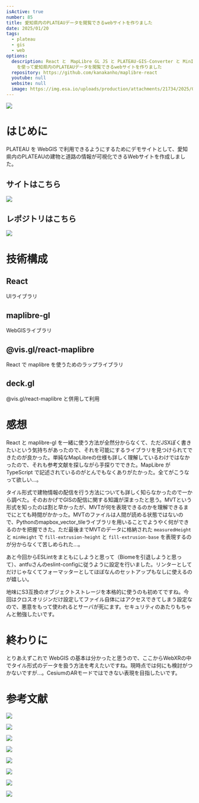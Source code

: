 ```yaml
---
isActive: true
number: 85
title: 愛知県内のPLATEAUデータを閲覧できるwebサイトを作りました
date: 2025/01/20
tags:
  - plateau
  - gis
  - web
options:
  description: React と　MapLibre GL JS と PLATEAU-GIS-Converter と MinIO
    を使って愛知県内のPLATEAUデータを閲覧できるwebサイトを作りました
  repository: https://github.com/kanakanho/maplibre-react
  youtube: null
  website: null
  image: https://img.esa.io/uploads/production/attachments/21734/2025/02/16/148413/d988d8a1-c579-41ff-b8df-5114475f3cd3.png
---
```



<a href="https://maplibre-react.vercel.app/">

![](https://img.esa.io/uploads/production/attachments/21734/2025/02/16/148413/d988d8a1-c579-41ff-b8df-5114475f3cd3.png)

</a>

# はじめに

PLATEAU を WebGIS で利用できるようにするためにデモサイトとして、愛知県内のPLATEAUの建物と道路の情報が可視化できるWebサイトを作成しました。

## サイトはこちら
[![](https://esa-ogp-preview.kanakanho.workers.dev/ogp/svg?url=https://maplibre-react.vercel.app/&width=1200)](https://maplibre-react.vercel.app/)

## レポジトリはこちら

[![](https://esa-ogp-preview.kanakanho.workers.dev/ogp/svg?url=https://github.com/kanakanho/maplibre-react&width=1200)](https://github.com/kanakanho/maplibre-react)

# 技術構成

## React

UIライブラリ

## maplibre-gl

WebGISライブラリ

## @vis.gl/react-maplibre

React で maplibre を使うためのラップライブラリ

## deck.gl

@vis.gl/react-maplibre と併用して利用

# 感想

React と maplibre-gl を一緒に使う方法が全然分からなくて、ただJSXぽく書きたいという気持ちがあったので、それを可能にするライブラリを見つけられてできたのが良かった。単純なMapLibreの仕様も詳しく理解しているわけではなかったので、それも参考文献を探しながら手探りでできた。MapLibre が TypeScript で記述されているのがとんでもなくありがたかった。全てがこうなって欲しい...。

タイル形式で建物情報の配信を行う方法についても詳しく知らなかったので一から調べた。そのおかげでGISの配信に関する知識が深まったと思う。MVTという形式を知ったのは割と早かったが、MVTが何を表現できるのかを理解できるまでにとても時間がかかった。MVTのファイルは人間が読める状態ではないので、Pythonのmapbox_vector_tileライブラリを用いることでようやく何ができるのかを把握できた。ただ最後までMVTのデータに格納された `measuredHeight` と `minHeight` で `fill-extrusion-height` と `fill-extrusion-base` を表現するのが分からなくて苦しめられた...。

あと今回からESLintをまともにしようと思って（Biomeを引退しようと思って）、antfuさんのeslint-configに従うように設定を行いました。リンターとしてだけじゃなくてフォーマッターとしてほぼなんのセットアップもなしに使えるのが嬉しい。

地味にS3互換のオブジェクトストレージを本格的に使うのも初めてですね。今回はクロスオリジンだけ設定してファイル自体にはアクセスできてしまう設定なので、悪意をもって使われるとサーバが死にます。セキュリティのあたりもちゃんと勉強したいです。

# 終わりに

とりあえずこれで WebGIS の基本は分かったと思うので、ここからWebXRの中でタイル形式のデータを扱う方法を考えたいですね。現時点では何にも検討がつかないですが...。CesiumのARモードではできない表現を目指したいです。

# 参考文献

[![](https://esa-ogp-preview.kanakanho.workers.dev/ogp/svg?width=1200&url=https://maplibre.org/maplibre-gl-js/docs/)](https://maplibre.org/maplibre-gl-js/docs/)

[![](https://esa-ogp-preview.kanakanho.workers.dev/ogp/svg?width=1200&url=https://deck.gl/&img=false)](https://deck.gl/)

[![](https://esa-ogp-preview.kanakanho.workers.dev/ogp/svg?width=1200&url=https://visgl.github.io/react-map-gl/&img=false)](https://visgl.github.io/react-map-gl/)

[![](https://esa-ogp-preview.kanakanho.workers.dev/ogp/svg?url=https://github.com/Project-PLATEAU/PLATEAU-GIS-Converter/&width=1200)](https://github.com/Project-PLATEAU/PLATEAU-GIS-Converter)

[![](https://esa-ogp-preview.kanakanho.workers.dev/ogp/svg?width=1200&url=https://qiita.com/asahina820/items/775f77fb646dc1ef6b51)](https://qiita.com/asahina820/items/775f77fb646dc1ef6b51)

[![](https://esa-ogp-preview.kanakanho.workers.dev/ogp/svg?width=1200&url=https://qiita.com/asahina820/items/6ead76abf4fc7f187dfc)](https://qiita.com/asahina820/items/6ead76abf4fc7f187dfc)

[![](https://esa-ogp-preview.kanakanho.workers.dev/ogp/svg?width=1200&url=https://zenn.dev/asahina820/books/c29592e397a35b)](https://zenn.dev/asahina820/books/c29592e397a35b)

[![](https://esa-ogp-preview.kanakanho.workers.dev/ogp/svg?width=1200&url=https://zenn.dev/asahina820/books/c29592e397a35b)](https://zenn.dev/asahina820/books/c29592e397a35b)
